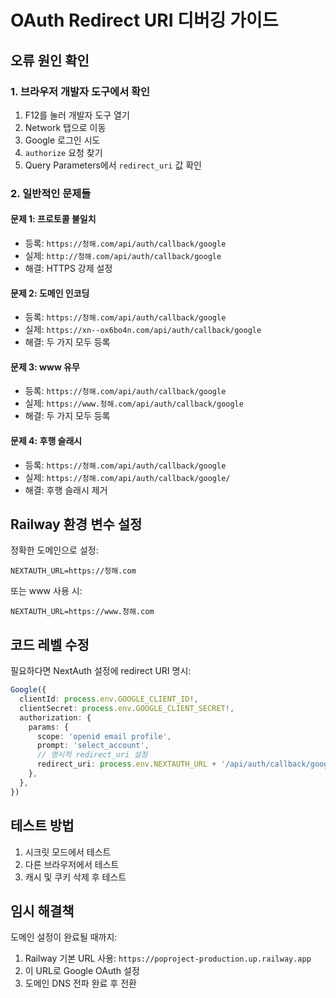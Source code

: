 # OAuth Redirect URI 디버깅 가이드

## 오류 원인 확인

### 1. 브라우저 개발자 도구에서 확인
1. F12를 눌러 개발자 도구 열기
2. Network 탭으로 이동
3. Google 로그인 시도
4. `authorize` 요청 찾기
5. Query Parameters에서 `redirect_uri` 값 확인

### 2. 일반적인 문제들

#### 문제 1: 프로토콜 불일치
- 등록: `https://청해.com/api/auth/callback/google`
- 실제: `http://청해.com/api/auth/callback/google`
- 해결: HTTPS 강제 설정

#### 문제 2: 도메인 인코딩
- 등록: `https://청해.com/api/auth/callback/google`
- 실제: `https://xn--ox6bo4n.com/api/auth/callback/google`
- 해결: 두 가지 모두 등록

#### 문제 3: www 유무
- 등록: `https://청해.com/api/auth/callback/google`
- 실제: `https://www.청해.com/api/auth/callback/google`
- 해결: 두 가지 모두 등록

#### 문제 4: 후행 슬래시
- 등록: `https://청해.com/api/auth/callback/google`
- 실제: `https://청해.com/api/auth/callback/google/`
- 해결: 후행 슬래시 제거

## Railway 환경 변수 설정

정확한 도메인으로 설정:
```
NEXTAUTH_URL=https://청해.com
```

또는 www 사용 시:
```
NEXTAUTH_URL=https://www.청해.com
```

## 코드 레벨 수정

필요하다면 NextAuth 설정에 redirect URI 명시:

```typescript
Google({
  clientId: process.env.GOOGLE_CLIENT_ID!,
  clientSecret: process.env.GOOGLE_CLIENT_SECRET!,
  authorization: {
    params: {
      scope: 'openid email profile',
      prompt: 'select_account',
      // 명시적 redirect_uri 설정
      redirect_uri: process.env.NEXTAUTH_URL + '/api/auth/callback/google'
    },
  },
})
```

## 테스트 방법

1. 시크릿 모드에서 테스트
2. 다른 브라우저에서 테스트
3. 캐시 및 쿠키 삭제 후 테스트

## 임시 해결책

도메인 설정이 완료될 때까지:
1. Railway 기본 URL 사용: `https://poproject-production.up.railway.app`
2. 이 URL로 Google OAuth 설정
3. 도메인 DNS 전파 완료 후 전환